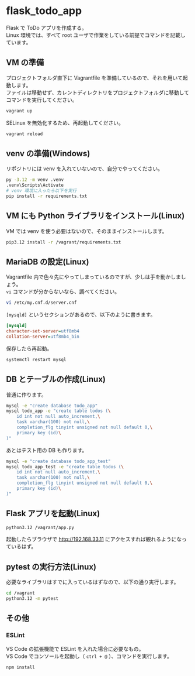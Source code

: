 # flask_todo_app

Flask で ToDo アプリを作成する。  
Linux 環境では、すべて root ユーザで作業をしている前提でコマンドを記載しています。

## VM の準備

プロジェクトフォルダ直下に Vagrantfile を準備しているので、それを用いて起動します。  
ファイルは移動せず、カレントディレクトリをプロジェクトフォルダに移動してコマンドを実行してください。

```bash
vagrant up
```

SELinux を無効化するため、再起動してください。

```bash
vagrant reload
```

## venv の準備(Windows)

リポジトリには venv を入れていないので、自分でやってください。

```bash
py -3.12 -m venv .venv
.venv\Scripts\Activate
# venv 環境に入ったら以下を実行
pip install -r requirements.txt
```

## VM にも Python ライブラリをインストール(Linux)

VM では venv を使う必要はないので、そのままインストールします。

```bash
pip3.12 install -r /vagrant/requirements.txt
```

## MariaDB の設定(Linux)

Vagrantfile 内で色々先にやってしまっているのですが、少しは手を動かしましょう。  
`vi` コマンドが分からないなら、調べてください。

```bash
vi /etc/my.cnf.d/server.cnf
```

`[mysqld]` というセクションがあるので、以下のように書きます。

```ini
[mysqld]
character-set-server=utf8mb4
collation-server=utf8mb4_bin
```

保存したら再起動。

```bash
systemctl restart mysql
```

## DB とテーブルの作成(Linux)

普通に作ります。

```bash
mysql -e "create database todo_app"
mysql todo_app -e "create table todos (\
    id int not null auto_increment,\
    task varchar(100) not null,\
    completion_flg tinyint unsigned not null default 0,\
    primary key (id)\
)"
```

あとはテスト用の DB も作ります。

```bash
mysql -e "create database todo_app_test"
mysql todo_app_test -e "create table todos (\
    id int not null auto_increment,\
    task varchar(100) not null,\
    completion_flg tinyint unsigned not null default 0,\
    primary key (id)\
)"
```

## Flask アプリを起動(Linux)

```bash
python3.12 /vagrant/app.py
```

起動したらブラウザで http://192.168.33.11 にアクセスすれば観れるようになっているはず。

## pytest の実行方法(Linux)

必要なライブラリはすでに入っているはずなので、以下の通り実行します。

```bash
cd /vagrant
python3.12 -m pytest
```

## その他

### ESLint

VS Code の拡張機能で ESLint を入れた場合に必要なもの。  
VS Code でコンソールを起動し（ `ctrl + @` ）、コマンドを実行します。

```bash
npm install
```
